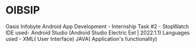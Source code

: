 # OIBSIP
Oasis Infobyte
Android App Development - Internship 
Task #2 - StopWatch
IDE used- Android Studio (Android Studio Electric Eel | 2022.1.1)
Languages used - XML( User Interface) 
                 JAVA( Application's functionality)
